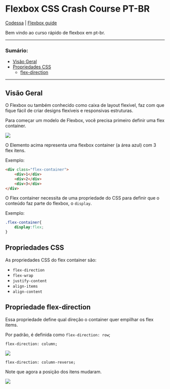# Flexbox CSS Crash Course PT-BR

[Codessa](http://codessa.com.br) | [Flexbox guide](https://www.w3schools.com/css/css3_flexbox.asp)

Bem vindo ao curso rápido de flexbox em pt-br.

------

### Sumário:

- [Visão Geral](#visão-geral)
- [Propriedades CSS](#propriedades-css)
  - [flex-direction](#propriedade-flex-direction)

------

## Visão Geral

O Flexbox ou também conhecido como caixa de layout flexível, faz com que fique fácil de criar designs flexíveis e responsivas estruturas. 

Para começar um modelo de Flexbox, você precisa primeiro definir uma flex container.

![](https://github.com/drelocatelli/crashCourses/blob/master/flexbox/images/1.PNG)

O Elemento acima representa uma flexbox container (a área azul) com 3 flex itens.

Exemplo:

```html
<div class="flex-container">
    <div>1</div>
    <div>2</div>
    <div>3</div>
</div>
```

O Flex container necessita de uma propriedade do CSS para definir que o conteúdo faz parte do flexbox, o `display`.

Exemplo:

```css
.flex-container{
    display:flex;
}
```

## Propriedades CSS

As propriedades CSS do flex container são:

- `flex-direction`
- `flex-wrap`
- `justify-content`
- `align-items`
- `align-content`

## Propriedade flex-direction

Essa propriedade define qual direção o container quer empilhar os flex items.

Por padrão, é definida como `flex-direction: row`;

 `flex-direction: column;`

![](https://github.com/drelocatelli/crashCourses/blob/master/flexbox/images/3.PNG)

`flex-direction: column-reverse;`

Note que agora a posição dos itens mudaram.

![](https://github.com/drelocatelli/crashCourses/blob/master/flexbox/images/4.PNG)
